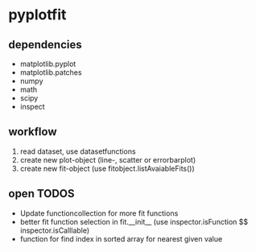 # pyplotfit
## dependencies
- matplotlib.pyplot 
- matplotlib.patches
- numpy
- math
- scipy
- inspect

## workflow
1. read dataset, use datasetfunctions
2. create new plot-object (line-, scatter or errorbarplot)
3. create new fit-object (use fitobject.listAvaiableFits())

## open TODOS
- Update functioncollection for more fit functions
- better fit function selection in fit.\_\_init\_\_ (use inspector.isFunction $$ inspector.isCalllable)
- function for find index in sorted array for nearest given value